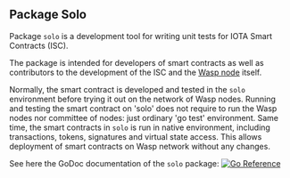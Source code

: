 ## Package Solo

Package `solo` is a development tool for writing unit tests for IOTA Smart Contracts (ISC).

The package is intended for developers of smart contracts as well as contributors to the development
of the ISC and the [Wasp node](https://github.com/iotaledger/wasp) itself.

Normally, the smart contract is developed and tested in the `solo` environment before trying 
it out on the network of Wasp nodes. Running and testing the smart contract on 'solo' 
does not require to run the Wasp nodes nor committee of nodes: just ordinary 'go test' environment. 
Same time, the smart contracts in `solo` is run in native environment, including transactions, tokens, signatures and
virtual state access. This allows deployment of smart contracts on Wasp network without any changes.

See here the GoDoc documentation of the `solo` package:
 [![Go Reference](https://pkg.go.dev/badge/iotaledger/wasp/packages/solo.svg)](https://pkg.go.dev/github.com/iotaledger/wasp/packages/solo)
